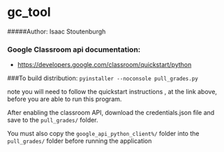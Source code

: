 # gc_tool
#####Author: Isaac Stoutenburgh
### Google Classroom api documentation:
* https://developers.google.com/classroom/quickstart/python

###To build distribution:
`pyinstaller --noconsole pull_grades.py`

note you will need to follow the quickstart instructions
, at the link above, before you are able to run this program.

After enabling the classroom API, download the credentials.json file
and save to the `pull_grades/` folder. 

You must also copy the `google_api_python_client%/` folder into the `pull_grades/` folder before running the application
